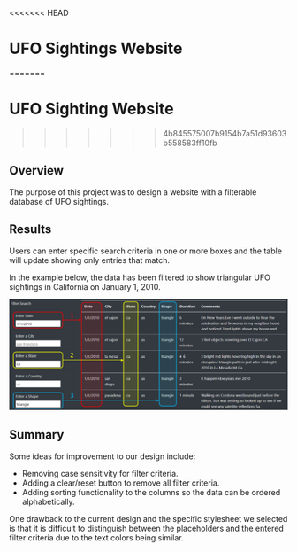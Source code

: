 <<<<<<< HEAD
# UFO Sightings Website
=======
# UFO Sighting Website
>>>>>>> 4b845575007b9154b7a51d93603b558583ff10fb

## Overview

The purpose of this project was to design a website with a filterable database of UFO sightings. 

## Results

Users can enter specific search criteria in one or more boxes and the table will update showing only entries that match.

In the example below, the data has been filtered to show triangular UFO sightings in California on January 1, 2010.

![filter.png](filter.png)

## Summary

Some ideas for improvement to our design include:
- Removing case sensitivity for filter criteria.
- Adding a clear/reset button to remove all filter criteria. 
- Adding sorting functionality to the columns so the data can be ordered alphabetically.

One drawback to the current design and the specific stylesheet we selected is that it is difficult to distinguish between the placeholders and the entered filter criteria due to the text colors being similar.


